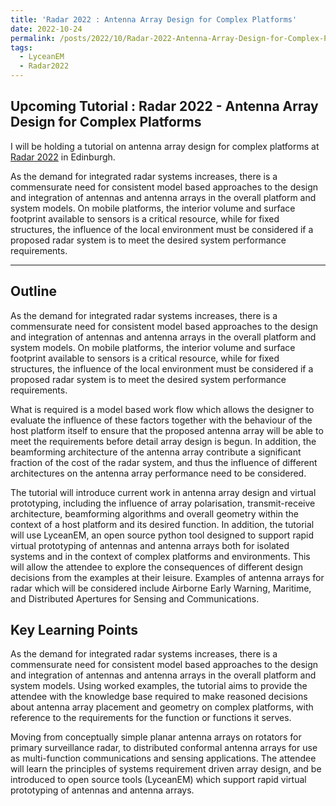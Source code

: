 ```yaml
---
title: 'Radar 2022 : Antenna Array Design for Complex Platforms' 
date: 2022-10-24
permalink: /posts/2022/10/Radar-2022-Antenna-Array-Design-for-Complex-Platforms/
tags:
  - LyceanEM
  - Radar2022
---
```

Upcoming Tutorial : Radar 2022 - Antenna Array Design for Complex Platforms
---
I will be holding a tutorial on antenna array design for complex platforms at [Radar 2022](https://radar2022.theiet.org/) in Edinburgh.

As the demand for integrated radar systems increases, there is a commensurate need for consistent model based approaches to the design and integration of antennas and antenna arrays in the overall platform and system models. On mobile platforms, the interior volume and surface footprint available to sensors is a critical resource, while for fixed structures, the influence of the local environment must be considered if a proposed radar system is to meet the desired system performance requirements. 


---
Outline
---
As the demand for integrated radar systems increases, there is a commensurate need for consistent model based approaches to the design and integration of antennas and antenna arrays in the overall platform and system models. On mobile platforms, the interior volume and surface footprint available to sensors is a critical resource, while for fixed structures, the influence of the local environment must be considered if a proposed radar system is to meet the desired system performance requirements.

What is required is a model based work flow which allows the designer to evaluate the influence of these factors together with the behaviour of the host platform itself to ensure that the proposed antenna array will be able to meet the requirements before detail array design is begun. In addition, the beamforming architecture of the antenna array contribute a significant fraction of the cost of the radar system, and thus the influence of different architectures on the antenna array performance need to be considered.

The tutorial will introduce current work in antenna array design and virtual prototyping, including the influence of array polarisation, transmit-receive architecture, beamforming algorithms and overall geometry within the context of a host platform and its desired function. In addition, the tutorial will use LyceanEM, an open source python tool designed to support rapid virtual prototyping of antennas and antenna arrays both for isolated systems and in the context of complex platforms and environments. This will allow the attendee to explore the consequences of different design decisions from the examples at their leisure. Examples of antenna arrays for radar which will be considered include Airborne Early Warning, Maritime, and Distributed Apertures for Sensing and Communications.


Key Learning Points
--

As the demand for integrated radar systems increases, there is a commensurate need for consistent model based approaches to the design and integration of antennas and antenna arrays in the overall platform and system models.
Using worked examples, the tutorial aims to provide the attendee with the knowledge base required to make reasoned decisions about antenna array placement and geometry on complex platforms, with reference to the requirements for the function or functions it serves.

Moving from conceptually simple planar antenna arrays on rotators for primary surveillance radar, to distributed conformal antenna arrays for use as multi-function communications and sensing applications.
The attendee will learn the principles of systems requirement driven array design, and be introduced to open source tools (LyceanEM) which support rapid virtual prototyping of antennas and antenna arrays.


